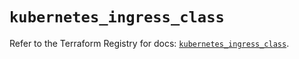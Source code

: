 # `kubernetes_ingress_class`

Refer to the Terraform Registry for docs: [`kubernetes_ingress_class`](https://registry.terraform.io/providers/hashicorp/kubernetes/2.35.0/docs/resources/ingress_class).
